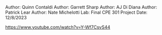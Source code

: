 Author: Quinn Contaldi
Author: Garrett Sharp
Author: AJ Di Diana
Author: Patrick Lear
Author: Nate Michelotti 
Lab: Final CPE 301 Project
Date: 12/8/2023

https://www.youtube.com/watch?v=Y-Wf7CsvS44
